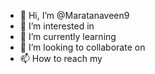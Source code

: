 - 👋 Hi, I’m @Maratanaveen9
- 👀 I’m interested in 
- 🌱 I’m currently learning 
- 💞️ I’m looking to collaborate on 
- 📫 How to reach my 

<!---
Maratanaveen9/Maratanaveen9 is a ✨ special ✨ repository because its `README.md` (this file) appears on your GitHub profile.
You can click the Preview link to take a look at your changes.
--->
